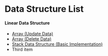 # Data Structure List
#### Linear Data Structure
* [Array (Update Data)](https://github.com/abdus-sukkur/DataStracture/blob/master/Source%20Code/Array(Update%20data).c)
* [Array (Delete Data)](https://github.com/abdus-sukkur/DataStracture/blob/master/Source%20Code/Array(Delete%20data).c)
* [Stack Data Structure (Basic Implementation)](https://github.com/abdus-sukkur/DataStracture/blob/master/Source%20Code/StackDataStructure(Basic%20Implementation).c)
* Third item
